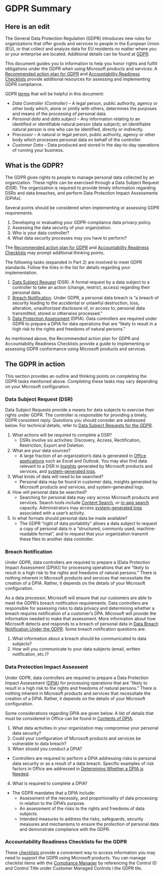 # GDPR Summary #

## Here is an edit ##

The General Data Protection Regulation (GDPR) introduces new rules for organizations that offer goods and services to people in the European Union (EU), or that collect and analyze data for EU residents no matter where you or your enterprise are located. Additional details can be found at [GDPR][GDPRhomeTopic].

This document guides you to information to help you honor rights and fulfill obligations under the GDPR when using Microsoft products and services. A [Recommended action plan for GDPR][GDPRactPlan] and [Accountability Readiness Checklists][GDPRaccountReady] provide additional resources for assessing and implementing GDPR compliance.

GDPR [terms][gdprTerms] that will be helpful in this document:
 * _Data Controller (Controller)_ – A legal person, public authority, agency or other body which, alone or jointly with others, determines the purposes and means of the processing of personal data.  
 * _Personal data_ and _data subject_ – Any information relating to an identified or identifiable natural person (data subject); an identifiable natural person is one who can be identified, directly or indirectly.  
 * _Processor_ – A natural or legal person, public authority, agency or other body which processes personal data on behalf of the controller.  
 * _Customer Data_ – Data produced and stored in the day-to-day operations of running your business.

## What is the GDPR? ##

The GDPR gives rights to people to manage personal data collected by an organization. These rights can be exercised through a Data Subject Request (DSR). The organization is required to provide timely information regarding DSRs and data breaches, and perform Data Protection Impact Assessments (DPIAs).

Several points should be considered when implementing or assessing GDPR requirements.
1. Developing or evaluating your GDPR-compliance data privacy policy.  
1. Assessing the data security of your organization.  
1. Who is your data controller?
1. What data security processes may you have to perform?

The [Recommended action plan for GDPR][GDPRactPlan] and [Accountability Readiness Checklists][GDPRaccReady] may prompt additional thinking points.

The following tasks (expanded in Part 2) are involved to meet GDPR standards. Follow the links in the list for details regarding your implementation.  
1. [Data Subject Request][GDPRdsr] (DSR). A formal request by a data subject to a controller to take an action (change, restrict, access) regarding their personal data.  
1. [Breach Notification][GDPRbreach]. Under GDPR, a personal data breach is “a breach of security leading to the accidental or unlawful destruction, loss, alteration, unauthorized disclosure of, or access to, personal data transmitted, stored or otherwise processed.”
1. [Data Protection Assessment][GDPRdpia] (DPIA). Data controllers are required under GDPR to prepare a DPIA for data operations that are “likely to result in a high risk to the rights and freedoms of natural persons.”

As mentioned above, the Recommended action plan for GDPR and Accountability Readiness Checklists provide a guide to implementing or assessing GDPR conformance using Microsoft products and services.

## The GDPR in action ##

This section provides an outline and thinking points on completing the GDPR tasks mentioned above. Completing these tasks may vary depending on your Microsoft configuration.

### Data Subject Request (DSR) ###

Data Subject Requests provide a means for data subjects to exercise their rights under GDPR. The controller is responsible for providing a timely, GDPR consistent reply. Questions you should consider are addressed below. For technical details, refer to [Data Subject Requests for the GDPR][GDPRdsr].  
1. What actions will be required to complete a DSR?  
     * DSRs involve six activities: Discovery, Access, Rectification, Restriction, Export and Deletion.
1. What are your data sources?  
     * A large fraction of an organization’s data is generated in [Office applications][GDPRofficeApps] such as Excel and Outlook. You may also find data relevant to a DSR in [Insights][GDPRinsights] generated by Microsoft products and services, and [system-generated logs][GDPRlogs].
1. What kinds of data will need to be searched?  
     * Personal data may be found in customer data, insights generated by Microsoft products and services, and system-generated logs.
1. How will personal data be searched?  
     * Searching for personal data may vary across Microsoft products and services. Search tools include [Content Search][GDPRcontentSearch], or [in-app search][GDPRinAppSearch] capacity. Administrators may access [system-generated logs][GDPRlogsAdmin] associated with a user’s activity.  
1. In what formats should personal data be made available?  
     * The GDPR “right of data portability” allows a data subject to request a copy of personal data in a “structured, commonly used, machine-readable format”, and to request that your organization transmit these files to another data controller.

### Breach Notification ###

Under GDPR, data controllers are required to prepare a [Data Protection Impact Assessment (DPIA)] for processing operations that are “likely to result in a high risk to the rights and freedoms of natural persons.” There is nothing inherent in Microsoft products and services that necessitate the creation of a DPIA. Rather, it depends on the details of your Microsoft configuration.

As a data processor, Microsoft will ensure that our customers are able to meet the GDPR’s breach notification requirements. Data controllers are responsible for assessing risks to data privacy and determining whether a breach requires notification of a customer’s DPA. Microsoft will provide the information needed to make that assessment. More information about how Microsoft detects and responds to a breach of personal data in [Data Breach Notification Under the GDPR][GDPRbreachNotif]. Some breach notification questions are:

1. What information about a breach should be communicated to data subjects?  
2. How will you communicate to your data subjects (email, written notification, etc.)?

### Data Protection Impact Assessent ###

Under GDPR, data controllers are required to prepare a Data Protection Impact Assessment ([DPIA][GDPRdpia]) for processing operations that are “likely to result in a high risk to the rights and freedoms of natural persons.” There is nothing inherent in Microsoft products and services that necessitate the creation of a DPIA. Rather, it depends on the details of your Microsoft configuration.

Some considerations regarding DPIA are given below. A list of details that must be considered in Office can be found in [Contents of DPIA][GDPRdpiaContents].

1. What data activities in your organization may compromise your personal data security?  
1. Could your configuration of Microsoft products and services be vulnerable to data breach?  
1. When should you conduct a DPIA?  
 * Controllers are required to perform a DPIA addressing risks to personal data security or as a result of a data breach. Specific examples of risk factors in Office are addressed in [Determining Whether a DPIA is Needed][GDPRdpiaNeeded].  
4. What is required to complete a DPIA?  
 * The GDPR mandates that a DPIA include:  
    * Assessment of the necessity, and proportionality of data processing in relation to the DPIA’s purpose.
    * An assessment of the risks to the rights and freedoms of data subjects.
    * Intended measures to address the risks, safeguards, security measures and mechanisms to ensure the protection of personal data and demonstrate compliance with the GDPR.

### Accountability Readiness Checklists for the GDPR ###

These [checklists][GDPRaccountReady] provide a convenient way to access information you may need to support the GDPR using Microsoft products. You can manage checklist items with the [Compliance Manager][GDPRcomplianceMgr] by referencing the Control ID and Control Title under Customer Managed Controls i the GDPR tile.

[GDPRhomeTopic]: https://docs.microsoft.com/en-us/microsoft-365/compliance/gdpr?toc=/microsoft-365/enterprise/toc.json

[GDPRrightsSummary]: https://docs.microsoft.com/en-us/microsoft-365/compliance/gdpr-dsr-office365
[GDPRactPlan]: https://docs.microsoft.com/en-us/microsoft-365/compliance/gdpr-action-plan
[GDPRaccountReady]: https://docs.microsoft.com/en-us/microsoft-365/compliance/gdpr-arc

[GDPRdsr]: https://docs.microsoft.com/en-us/microsoft-365/compliance/gdpr-data-subject-requests?toc=/microsoft-365/enterprise/toc.json
[GDPR365DPIA]: https://docs.microsoft.com/en-us/microsoft-365/compliance/gdpr-data-protection-impact-assessments
[gdprTerms]: https://docs.microsoft.com/en-us/microsoft-365/compliance/gdpr-dsr-office365?toc=/microsoft-365/enterprise/toc.json#terminology

[GDPRactPlan]: https://docs.microsoft.com/en-us/microsoft-365/compliance/gdpr-action-plan
[GDPRaccReady]: https://docs.microsoft.com/en-us/microsoft-365/compliance/gdpr-arc

[GDPRdsr]: https://docs.microsoft.com/en-us/microsoft-365/compliance/gdpr-data-subject-requests?toc=/microsoft-365/enterprise/toc.json

[GDPRbreach]: https://docs.microsoft.com/en-us/microsoft-365/compliance/gdpr-breach-notification?toc=/microsoft-365/enterprise/toc.json
[GDPRdpia]: https://docs.microsoft.com/en-us/microsoft-365/compliance/gdpr-data-protection-impact-assessments

[GDPRMSTP]: https://servicetrust.microsoft.com/

[GDPRofficeApps]: https://docs.microsoft.com/en-us/microsoft-365/compliance/gdpr-dsr-office365?toc=/microsoft-365/enterprise/toc.json#using-the-content-search-ediscovery-tool-to-respond-to-dsrs
[GDPRinsights]: https://docs.microsoft.com/en-us/microsoft-365/compliance/gdpr-dsr-office365#part-2-responding-to-dsrs-with-respect-to-insights-generated-by-office-365
[GDPRlogs]: https://docs.microsoft.com/en-us/microsoft-365/compliance/gdpr-dsr-office365?toc=/microsoft-365/enterprise/toc.json#part-3-responding-to-dsrs-for-system-generated-logs
[GDPRcontentSearch]: https://docs.microsoft.com/en-us/microsoft-365/compliance/gdpr-dsr-office365?toc=/microsoft-365/enterprise/toc.json#using-the-content-search-ediscovery-tool-to-respond-to-dsrs
[GDPRinAppSearch]: https://docs.microsoft.com/en-us/microsoft-365/compliance/gdpr-dsr-office365#using-in-app-functionality-to-respond-to-dsrs
[GDPRlogsAdmin]: https://docs.microsoft.com/en-us/microsoft-365/compliance/gdpr-dsr-office365#part-3-responding-to-dsrs-for-system-generated-logs

[GDPRbreachNotif]: https://servicetrust.microsoft.com/ViewPage/GDPRBreach

[GDPRdpia]: https://docs.microsoft.com/en-us/microsoft-365/compliance/gdpr-data-protection-impact-assessments
[GDPRdpiaNeeded]: https://docs.microsoft.com/en-us/microsoft-365/compliance/gdpr-dpia-office365#part-1--determining-whether-a-dpia-is-needed
[GDPRdpiaContents]: https://docs.microsoft.com/en-us/microsoft-365/compliance/gdpr-dpia-office365#part-2--contents-of-a-dpia

[GDPRcomplianceMgr]: https://servicetrust.microsoft.com/ComplianceManager
[GDPRdataProtSec]: https://docs.microsoft.com/en-us/microsoft-365/compliance/gdpr-arc-office365#5-data-protection--security
